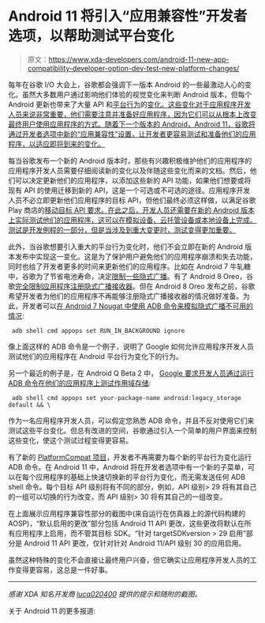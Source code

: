 # Android 11 将引入“应用兼容性”开发者选项，以帮助测试平台变化

> 原文：<https://www.xda-developers.com/android-11-new-app-compatibility-developer-option-dev-test-new-platform-changes/>

每年在谷歌 I/O 大会上，谷歌都会强调下一版本 Android 的一些最激动人心的变化。虽然大多数用户通过影响他们体验的视觉变化来判断 Android 版本，但每个 Android 更新也带来了大量 API 和[平台行为](https://www.xda-developers.com/android-q-storage-access-framework-scoped-storage/)的[变化。这些变化对于应用程序开发人员来说非常重要，他们需要注意并准备好应用程序，因为它们可以从根本上改变最终用户使用应用程序的方式。随着下一个版本的 Android，Android 11，谷歌将通过开发者选项中新的“应用兼容性”设置，让开发者更容易测试和准备他们的应用程序，以适应即将到来的变化。](https://www.xda-developers.com/android-q-record-audio-monitor-device-temperature/)

每当谷歌发布一个新的 Android 版本时，那些有兴趣积极维护他们的应用程序的应用程序开发人员需要仔细阅读新的变化以及伴随这些变化而来的文档。然后，他们可以决定更新他们的应用程序，以添加这些新的 API 功能，如果他们想要或将现有 API 的使用迁移到新的 API，这是一个可选或不可选的途径。应用程序开发人员不必立即更新他们应用程序的目标 API，但他们最终必须这样做，以满足谷歌 Play 商店的[移动目标 API 要求。在此之后，开发人员还需要在新的 Android 版本上实际测试他们的应用程序，这可以在模拟设备、云托管设备或本地设备上完成。测试是开发例程的一部分，但是当涉及到重大变更时，测试变得更加重要。](https://www.xda-developers.com/all-apps-require-target-android-pie-play-store/)

此外，当谷歌想要引入重大的平台行为变化时，他们不会立即在新的 Android 版本发布中实现这一变化。这是为了保护用户避免他们的应用程序崩溃和失去功能，同时也给了开发者更多的时间来更新他们的应用程序。比如在 Android 7 牛轧糖中，谷歌为了节省电池寿命，决定[限制一些隐式广播](https://www.xda-developers.com/how-android-n-will-improve-battery-and-memory-management/)。有了 Android 8 Oreo，谷歌[完全限制应用程序注册隐式广播接收器](https://developer.android.com/guide/components/broadcast-exceptions)。但在 Android 8 Oreo 发布之前，谷歌希望开发者为他们的应用程序不再能够注册隐式广播接收器的情况做好准备。为此，开发者可以[在 Android 7 Nougat 中使用 ADB 命令来模拟隐式广播不可用的情况](https://developer.android.com/topic/performance/background-optimization#further-optimization):

```
 adb shell cmd appops set RUN_IN_BACKGROUND ignore 
```

像上面这样的 ADB 命令是一个例子，说明了 Google 如何允许应用程序开发人员测试他们的应用程序在 Android 平台行为变化下的行为。

另一个最近的例子是，在 Android Q Beta 2 中， [Google 要求开发人员通过运行 ADB 命令在他们的应用程序上测试作用域存储](https://android-developers.googleblog.com/2019/04/android-q-beta-2-update.html):

```
 adb shell cmd appops set your-package-name android:legacy_storage default && \ 
```

作为一名应用程序开发人员，可以假定您熟悉 ADB 命令，并且不反对使用它们来测试这些平台变化。但总有改进的空间，谷歌通过引入一个简单的用户界面来控制这些变化，使这个测试过程变得更容易。

有了新的 [PlatformCompat 项目](https://android-review.googlesource.com/q/platformcompat)，开发者不再需要为每个新的平台行为变化运行 ADB 命令。在 Android 11 中，Android 将在开发者选项中有一个新的子菜单，可以在每个应用程序的基础上快速切换新的平台行为变化，而无需发送任何 ADB shell 命令。每个目标 API 级别将有不同的部分，例如，API 级别> 29 将有其自己的一组可以切换的行为改变，而 API 级别> 30 将有其自己的一组改变。

在上面展示应用程序兼容性部分的截图中(来自运行在仿真器上的源代码构建的 AOSP)，“默认启用的更改”部分包括 Android 11 API 更改，这些更改将默认在所有应用程序上启用，而不管其目标 SDK。“针对 targetSDKversion > 29 启用”部分是 Android 11 API 更改，仅针对针对 Android 11/API 级别 30 的应用启用。

虽然这种特殊的变化不会直接让最终用户兴奋，但它确实让应用程序开发人员的工作变得更容易，这总是一件好事。

* * *

*感谢 XDA 知名开发商 [luca020400](https://forum.xda-developers.com/member.php?u=5778309) 提供的提示和随附的截图。*

关于 Android 11 的更多报道: